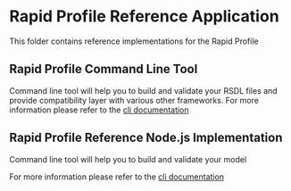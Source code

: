 # Rapid Profile Reference Application

This folder contains reference implementations for the Rapid Profile

## Rapid Profile Command Line Tool

Command line tool will help you to build and validate your RSDL files and provide compatibility layer with various other frameworks. 
For more information please refer to the [cli documentation](./cli/README.md)


## Rapid Profile Reference Node.js Implementation

Command line tool will help you to build and validate your model 

For more information please refer to the [cli documentation](./cli/README.md)
